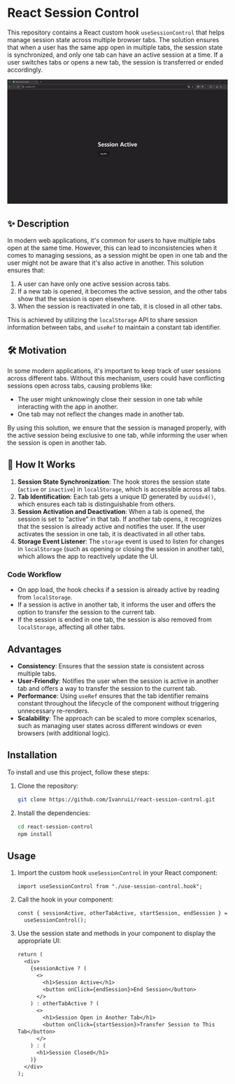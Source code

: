# React Session Control

This repository contains a React custom hook `useSessionControl` that helps manage session state across multiple browser tabs. The solution ensures that when a user has the same app open in multiple tabs, the session state is synchronized, and only one tab can have an active session at a time. If a user switches tabs or opens a new tab, the session is transferred or ended accordingly.

!['React Session Control demonstration gif'](./public/demo-video.gif)

## ✨ Description

In modern web applications, it's common for users to have multiple tabs open at the same time. However, this can lead to inconsistencies when it comes to managing sessions, as a session might be open in one tab and the user might not be aware that it's also active in another. This solution ensures that:

1. A user can have only one active session across tabs.
2. If a new tab is opened, it becomes the active session, and the other tabs show that the session is open elsewhere.
3. When the session is reactivated in one tab, it is closed in all other tabs.

This is achieved by utilizing the `localStorage` API to share session information between tabs, and `useRef` to maintain a constant tab identifier.

## 🛠️ Motivation

In some modern applications, it's important to keep track of user sessions across different tabs. Without this mechanism, users could have conflicting sessions open across tabs, causing problems like:

- The user might unknowingly close their session in one tab while interacting with the app in another.
- One tab may not reflect the changes made in another tab.

By using this solution, we ensure that the session is managed properly, with the active session being exclusive to one tab, while informing the user when the session is open in another tab.

## 🔧 How It Works

1. **Session State Synchronization**: The hook stores the session state (`active` or `inactive`) in `localStorage`, which is accessible across all tabs.
2. **Tab Identification**: Each tab gets a unique ID generated by `uuidv4()`, which ensures each tab is distinguishable from others.
3. **Session Activation and Deactivation**: When a tab is opened, the session is set to "active" in that tab. If another tab opens, it recognizes that the session is already active and notifies the user. If the user activates the session in one tab, it is deactivated in all other tabs.
4. **Storage Event Listener**: The `storage` event is used to listen for changes in `localStorage` (such as opening or closing the session in another tab), which allows the app to reactively update the UI.

### Code Workflow

- On app load, the hook checks if a session is already active by reading from `localStorage`.
- If a session is active in another tab, it informs the user and offers the option to transfer the session to the current tab.
- If the session is ended in one tab, the session is also removed from `localStorage`, affecting all other tabs.

## Advantages

- **Consistency**: Ensures that the session state is consistent across multiple tabs.
- **User-Friendly**: Notifies the user when the session is active in another tab and offers a way to transfer the session to the current tab.
- **Performance**: Using `useRef` ensures that the tab identifier remains constant throughout the lifecycle of the component without triggering unnecessary re-renders.
- **Scalability**: The approach can be scaled to more complex scenarios, such as managing user states across different windows or even browsers (with additional logic).

## Installation

To install and use this project, follow these steps:

1. Clone the repository:

   ```bash
   git clone https://github.com/Ivanruii/react-session-control.git
   ```

2. Install the dependencies:
   ```bash
   cd react-session-control
   npm install
   ```

## Usage

1. Import the custom hook `useSessionControl` in your React component:

   ```tsx
   import useSessionControl from "./use-session-control.hook";
   ```

2. Call the hook in your component:

   ```tsx
   const { sessionActive, otherTabActive, startSession, endSession } =
     useSessionControl();
   ```

3. Use the session state and methods in your component to display the appropriate UI:
   ```tsx
   return (
     <div>
       {sessionActive ? (
         <>
           <h1>Session Active</h1>
           <button onClick={endSession}>End Session</button>
         </>
       ) : otherTabActive ? (
         <>
           <h1>Session Open in Another Tab</h1>
           <button onClick={startSession}>Transfer Session to This Tab</button>
         </>
       ) : (
         <h1>Session Closed</h1>
       )}
     </div>
   );
   ```
